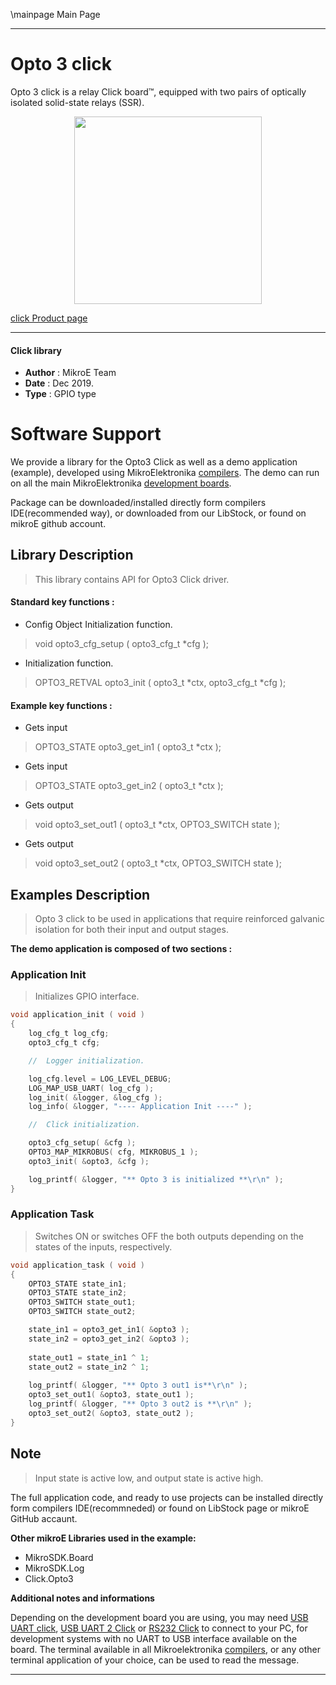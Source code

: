 \mainpage Main Page
 
 

---
# Opto 3 click

Opto 3 click is a relay Click board™, equipped with two pairs of optically isolated solid-state relays (SSR).

<p align="center">
  <img src="https://download.mikroe.com/images/click_for_ide/opto3_click.png" height=300px>
</p>

[click Product page](https://www.mikroe.com/opto-3-click)

---


#### Click library 

- **Author**        : MikroE Team
- **Date**          : Dec 2019.
- **Type**          : GPIO type


# Software Support

We provide a library for the Opto3 Click 
as well as a demo application (example), developed using MikroElektronika 
[compilers](https://shop.mikroe.com/compilers). 
The demo can run on all the main MikroElektronika [development boards](https://shop.mikroe.com/development-boards).

Package can be downloaded/installed directly form compilers IDE(recommended way), or downloaded from our LibStock, or found on mikroE github account. 

## Library Description

> This library contains API for Opto3 Click driver.

#### Standard key functions :

- Config Object Initialization function.
> void opto3_cfg_setup ( opto3_cfg_t *cfg ); 
 
- Initialization function.
> OPTO3_RETVAL opto3_init ( opto3_t *ctx, opto3_cfg_t *cfg );


#### Example key functions :

- Gets input
> OPTO3_STATE opto3_get_in1 ( opto3_t *ctx );
 
- Gets input
> OPTO3_STATE opto3_get_in2 ( opto3_t *ctx );

- Gets output
>  void opto3_set_out1 ( opto3_t *ctx, OPTO3_SWITCH state );

- Gets output
>  void opto3_set_out2 ( opto3_t *ctx, OPTO3_SWITCH state );



## Examples Description

> Opto 3 click to be used in applications that require reinforced galvanic 
> isolation for both their input and output stages.

**The demo application is composed of two sections :**

### Application Init 

> Initializes GPIO interface.

```c
void application_init ( void )
{
    log_cfg_t log_cfg;
    opto3_cfg_t cfg;

    //  Logger initialization.

    log_cfg.level = LOG_LEVEL_DEBUG;
    LOG_MAP_USB_UART( log_cfg );
    log_init( &logger, &log_cfg );
    log_info( &logger, "---- Application Init ----" );

    //  Click initialization.

    opto3_cfg_setup( &cfg );
    OPTO3_MAP_MIKROBUS( cfg, MIKROBUS_1 );
    opto3_init( &opto3, &cfg );

    log_printf( &logger, "** Opto 3 is initialized **\r\n" );
}
```

### Application Task

> Switches ON or switches OFF the both outputs depending on the
> states of the inputs, respectively.

```c
void application_task ( void )
{
    OPTO3_STATE state_in1;
    OPTO3_STATE state_in2;
    OPTO3_SWITCH state_out1;
    OPTO3_SWITCH state_out2;

    state_in1 = opto3_get_in1( &opto3 );
    state_in2 = opto3_get_in2( &opto3 );
    
    state_out1 = state_in1 ^ 1;
    state_out2 = state_in2 ^ 1;
    
    log_printf( &logger, "** Opto 3 out1 is**\r\n" );
    opto3_set_out1( &opto3, state_out1 );
    log_printf( &logger, "** Opto 3 out2 is **\r\n" );
    opto3_set_out2( &opto3, state_out2 );
}
```

## Note

> Input state is active low, and output state is active high.

The full application code, and ready to use projects can be  installed directly form compilers IDE(recommneded) or found on LibStock page or mikroE GitHub accaunt.

**Other mikroE Libraries used in the example:** 

- MikroSDK.Board
- MikroSDK.Log
- Click.Opto3

**Additional notes and informations**

Depending on the development board you are using, you may need 
[USB UART click](https://shop.mikroe.com/usb-uart-click), 
[USB UART 2 Click](https://shop.mikroe.com/usb-uart-2-click) or 
[RS232 Click](https://shop.mikroe.com/rs232-click) to connect to your PC, for 
development systems with no UART to USB interface available on the board. The 
terminal available in all Mikroelektronika 
[compilers](https://shop.mikroe.com/compilers), or any other terminal application 
of your choice, can be used to read the message.



---
